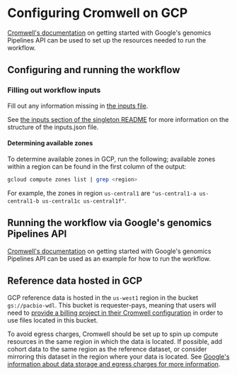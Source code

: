 # Configuring Cromwell on GCP

[Cromwell's documentation](https://cromwell.readthedocs.io/en/stable/tutorials/PipelinesApi101/) on getting started with Google's genomics Pipelines API can be used to set up the resources needed to run the workflow.

## Configuring and running the workflow

### Filling out workflow inputs

Fill out any information missing in [the inputs file](https://github.com/PacificBiosciences/HiFi-human-WGS-WDL/blob/main/backends/gcp/singleton.gcp.inputs.json).

See [the inputs section of the singleton README](./singleton.md#inputs) for more information on the structure of the inputs.json file.

#### Determining available zones

To determine available zones in GCP, run the following; available zones within a region can be found in the first column of the output:

```bash
gcloud compute zones list | grep <region>
```

For example, the zones in region `us-central1` are `"us-central1-a us-central1-b us-central1c us-central1f"`.

## Running the workflow via Google's genomics Pipelines API

[Cromwell's documentation](https://cromwell.readthedocs.io/en/stable/tutorials/PipelinesApi101/) on getting started with Google's genomics Pipelines API can be used as an example for how to run the workflow.

## Reference data hosted in GCP

GCP reference data is hosted in the `us-west1` region in the bucket `gs://pacbio-wdl`. This bucket is requester-pays, meaning that users will need to [provide a billing project in their Cromwell configuration](https://cromwell.readthedocs.io/en/stable/filesystems/GoogleCloudStorage/) in order to use files located in this bucket.

To avoid egress charges, Cromwell should be set up to spin up compute resources in the same region in which the data is located. If possible, add cohort data to the same region as the reference dataset, or consider mirroring this dataset in the region where your data is located. See [Google's information about data storage and egress charges for more information](https://cloud.google.com/storage/pricing).

